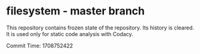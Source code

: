 # filesystem - master branch

This repository contains frozen state of the repository.
Its history is cleared. It is used only for static code
analysis with Codacy.

Commit Time: 1708752422